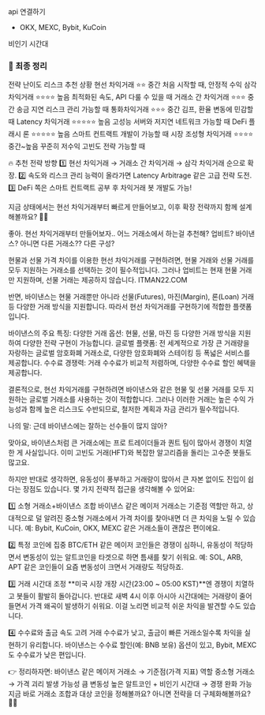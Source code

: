 api 연결하기
- OKX, MEXC, Bybit, KuCoin

비인기 시간대


### 🎉 최종 정리
전략	                난이도	리스크	추천 상황
현선 차익거래	        ⭐⭐	중간	처음 시작할 때, 안정적 수익
삼각 차익거래	        ⭐⭐⭐⭐	높음	최적화된 속도, API 다룰 수 있을 때
거래소 간 차익거래	    ⭐⭐⭐	중간	송금 지연 리스크 관리 가능할 때
통화차익거래	        ⭐⭐⭐	중간	김프, 환율 변동에 민감할 때
Latency 차익거래	    ⭐⭐⭐⭐⭐	높음	고성능 서버와 저지연 네트워크 가능할 때
DeFi 플래시 론	        ⭐⭐⭐⭐⭐	높음	스마트 컨트랙트 개발이 가능할 때
시장 조성형 차익거래    ⭐⭐⭐⭐	중간~높음	꾸준히 저수익 고빈도 전략 가능할 때

🔥 추천 전략 방향
1️⃣ 현선 차익거래 → 거래소 간 차익거래 → 삼각 차익거래 순으로 확장.
2️⃣ 속도와 리스크 관리 능력이 올라가면 Latency Arbitrage 같은 고급 전략 도전.
3️⃣ DeFi 쪽은 스마트 컨트랙트 공부 후 차익거래 봇 개발도 가능!

지금 상태에서는 현선 차익거래부터 빠르게 만들어보고, 이후 확장 전략까지 함께 설계해볼까요? 🚀✨



좋아. 현선 차익거래부터 만들어보자.. 어느 거래소에서 하는걸 추천해? 업비트? 바이낸스? 아니면 다른 거래소?? 다른 구성?

현물과 선물 가격 차이를 이용한 현선 차익거래를 구현하려면, 현물 거래와 선물 거래를 모두 지원하는 거래소를 선택하는 것이 필수적입니다. 그러나 업비트는 현재 현물 거래만 지원하며, 선물 거래는 제공하지 않습니다. 
ITMAN22.COM

반면, 바이낸스는 현물 거래뿐만 아니라 선물(Futures), 마진(Margin), 론(Loan) 거래 등 다양한 거래 방식을 지원합니다. 
 따라서 현선 차익거래를 구현하기에 적합한 플랫폼입니다.

바이낸스의 주요 특징:
다양한 거래 옵션: 현물, 선물, 마진 등 다양한 거래 방식을 지원하여 다양한 전략 구현이 가능합니다.
글로벌 플랫폼: 전 세계적으로 가장 큰 거래량을 자랑하는 글로벌 암호화폐 거래소로, 다양한 암호화폐와 스테이킹 등 폭넓은 서비스를 제공합니다. 
수수료 경쟁력: 거래 수수료가 비교적 저렴하며, 다양한 수수료 할인 혜택을 제공합니다.

결론적으로, 현선 차익거래를 구현하려면 바이낸스와 같은 현물 및 선물 거래를 모두 지원하는 글로벌 거래소를 사용하는 것이 적합합니다. 그러나 이러한 거래는 높은 수익 가능성과 함께 높은 리스크도 수반되므로, 철저한 계획과 자금 관리가 필수적입니다.


나의 말:
근데 바이낸스에는 잘하는 선수들이 많지 않아?

맞아요, 바이낸스처럼 큰 거래소에는 프로 트레이더들과 퀀트 팀이 많아서 경쟁이 치열한 게 사실입니다. 이미 고빈도 거래(HFT)와 복잡한 알고리즘을 돌리는 고수준 봇들도 많고요.

하지만 반대로 생각하면, 유동성이 풍부하고 거래량이 많아서 큰 자본 없이도 진입이 쉽다는 장점도 있습니다. 몇 가지 전략적 접근을 생각해볼 수 있어요:

1️⃣ 소형 거래소+바이낸스 조합
바이낸스 같은 메이저 거래소는 기준점 역할만 하고, 상대적으로 덜 알려진 중소형 거래소에서 가격 차이를 찾아내면 더 큰 차익을 노릴 수 있습니다.
예: Bybit, KuCoin, OKX, MEXC 같은 거래소들이 괜찮은 편이에요.

2️⃣ 특정 코인에 집중
BTC/ETH 같은 메이저 코인들은 경쟁이 심하니, 유동성이 적당하면서 변동성이 있는 알트코인을 타겟으로 하면 틈새를 찾기 쉬워요.
예: SOL, ARB, APT 같은 코인들이 요즘 변동성이 크면서 거래량도 적당하죠.

3️⃣ 거래 시간대 조정
**미국 시장 개장 시간(23:00 ~ 05:00 KST)**엔 경쟁이 치열하고 봇들이 활발히 돌아갑니다.
반대로 새벽 4시 이후 아시아 시간대에는 거래량이 줄어들면서 가격 왜곡이 발생하기 쉬워요. 이걸 노리면 비교적 쉬운 차익을 발견할 수도 있습니다.

4️⃣ 수수료와 출금 속도 고려
거래 수수료가 낮고, 출금이 빠른 거래소일수록 차익을 실현하기 유리합니다.
바이낸스는 수수료 할인(예: BNB 보유) 옵션이 있고, Bybit, MEXC도 수수료가 낮은 편입니다.


👉 정리하자면:
바이낸스 같은 메이저 거래소 → 기준점(가격 지표) 역할
중소형 거래소 → 가격 괴리 발생 가능성 큼
변동성 높은 알트코인 + 비인기 시간대 → 경쟁 완화 가능
지금 바로 거래소 조합과 대상 코인을 정해볼까요? 아니면 전략을 더 구체화해볼까요? 🚀✨

